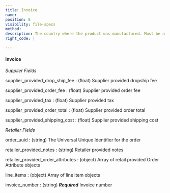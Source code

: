 ```yaml
---
title: Invoice
name:
position: 8
visibility: file-specs
method:
description: The country where the product was manufactured. Must be a 2-digit ISO country code.
right_code: |

---
```


#### Invoice
_Supplier Fields_

supplier_provided_drop_ship_fee
: (float) Supplier provided dropship fee

supplier_provided_order_fee
: (float) Supplier provided order fee

supplier_provided_tax
: (float) Supplier provided tax

supplier_provided_order_total
: (float) Supplier provided order total

supplier_provided_shipping_cost
: (float) Supplier provided shipping cost

_Retailer Fields_

order_uuid
: (string) The Universal Unique Identifier for the order

retailer_provided_notes
: (string) Retailer provided notes

retailer_provided_order_attributes
: (object) Array of retail provided Order Attribute objects

line_items
: (object) Array of line item objects

invoice_number
: (string) ***Required*** Invoice number


